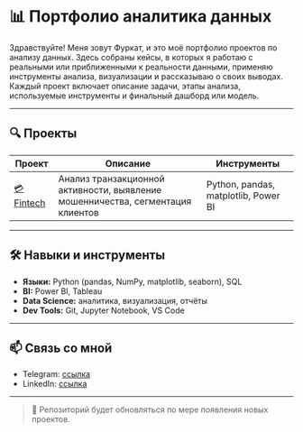 # 📊 Портфолио аналитика данных

Здравствуйте! Меня зовут Фуркат, и это моё портфолио проектов по анализу данных. Здесь собраны кейсы, в которых я работаю с реальными или приближенными к реальности данными, применяю инструменты анализа, визуализации и рассказываю о своих выводах.  
Каждый проект включает описание задачи, этапы анализа, используемые инструменты и финальный дашборд или модель.

---

## 🔍 Проекты

| Проект | Описание | Инструменты |
|--------|----------|-------------|
| [💳 Fintech](./Fintech) | Анализ транзакционной активности, выявление мошенничества, сегментация клиентов | Python, pandas, matplotlib, Power BI |

---

## 🛠️ Навыки и инструменты

- **Языки:** Python (pandas, NumPy, matplotlib, seaborn), SQL
- **BI:** Power BI, Tableau
- **Data Science:** аналитика, визуализация, отчёты
- **Dev Tools:** Git, Jupyter Notebook, VS Code

---

## 📫 Связь со мной

- Telegram: [ссылка](https://t.me/Furkat_4ik)
- LinkedIn: [ссылка](https://www.linkedin.com/in/furkat-nuriddinov/)
---

> 📌 Репозиторий будет обновляться по мере появления новых проектов.
